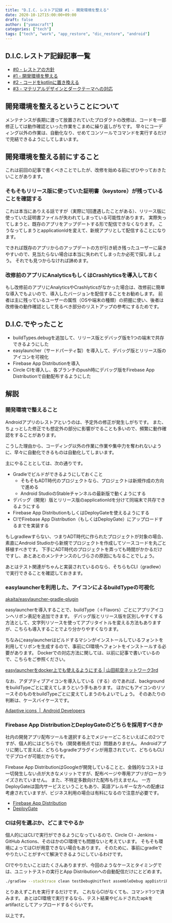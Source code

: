 ```yaml
---
title: "D.I.C. レストア記録 #1 - 開発環境を整える"
date: 2020-10-12T15:00:00+09:00
draft: false
author: ["yamacraft"]
categories: ["tech"]
tags: ["tech", "work", "app_restore", "dic_restore", "android"]
---
```


## D.I.C.レストア記録記事一覧

- [#0 - レストアの方針](/note/restore-dic-00/)
- [#1 - 開発環境を整える](/note/restore-dic-01/)
- [#2 - コードをkotlinに置き換える](/note/restore-dic-02/)
- [#3 - マテリアルデザインとダークテーマへの対応](/note/restore-dic-03/)

## 開発環境を整えるということについて

メンテナンスが長期に渡って放置されていたプロダクトの改修は、コードを一部修正しては動作確認といった作業をこまめに繰り返しがちです。
早々にコーディング以外の作業は、自動化なり、せめてコンソールでコマンドを実行するだけで完結できるようにしてしまいます。

## 開発環境を整える前にすること

これは前回の記事で書くべきことでしたが、改修を始める前にぜひやっておきたいことがあります。

### そもそもリリース版に使っていた証明書（keystore）が残っていることを確認する

これは本当にありえる話ですが（実際に1回遭遇したことがある）、リリース版に使っていた証明書ファイルが失われてしまっている可能性があります。
実際失ってしまうと、既存のアプリをアップデートする形で配信できなくなります。
こうなってしまうとapplicationIdを変えて、新規アプリとして配信することになります。

できれば既存のアプリからのアップデートの方が引き続き残ったユーザーに届きやすいので、見当たらない場合は本当に失われてしまったか必死で探しましょう。
それでも見つからなければ諦めます。

### 改修前のアプリにAnalyticsもしくはCrashlyticsを導入しておく

もし改修前のアプリにAnalyticsやCrashlyticsがなかった場合は、改修前に簡単な導入でもよいので、導入したバージョンを配信することをお勧めします。
前者は主に残っているユーザーの属性（OSや端末の種類）の把握に使い、後者は改修後の動作確認として見るべき部分のリストアップの参考にするためです。

## D.I.C.でやったこと

* buildTypes.debugを追加して、リリース版とデバッグ版を1つの端末で共存できるようにした
* easylauncher（サードパーティ製）を導入して、デバッグ版とリリース版のアイコンを可視化
* Firebase App Distributionを導入
* Circle CIを導入し、各ブランチのpush時にデバッグ版をFirebase App Distributionで自動配布するようにした

## 解説

### 開発環境で整えること

Androidアプリのレストアというのは、予定外の修正が発生しがちです。
また、ちょっとした修正でも想定外の部分に影響がでることも多いので、頻繁に動作確認をすることがあります。

こうした理由から、コーディング以外の作業に作業や集中力を奪われないように、早々に自動化できるものは自動化してしまいます。

主にやることとしては、次の通りです。

<!-- textlint-disable prh -->
* Gradleでビルドができるようにしておくこと
  * そもそもADT時代のプロジェクトなら、プロジェクトは新規作成の方向で進める
  * Android StudioのStableチャンネルの最新版で動くようにする
* デバッグ（開発）版とリリース版のapplicationIdを分けて同端末で共存できるようにする
* Firebase App DistributionもしくはDeployGateを使えるようにする
* CIでFirebase App Distribution（もしくはDeployGate）にアップロードするまでを実装する
<!-- textlint-enable prh -->

もしgradlewすらない、つまりADT時代に作られたプロジェクトが対象の場合、素直にAndroid Studioから新規でプロジェクトを作成してソースコードを丸ごと移植すべきです。
下手にADT時代のプロジェクトを弄っても時間がかかるだけですし、あとあとのメンテナンスのしづらさの原因にもなることでしょう。

あとはテスト関連がちゃんと実装されているのなら、そちらもCLI（gradlew）で実行できることを確認しておきます。

### easylauncherを利用した、アイコンによるbuildTypeの可視化

[akaita/easylauncher\-gradle\-plugin](https://github.com/akaita/easylauncher-gradle-plugin)

easylauncherを導入することで、buildType（＋Flavors）ごとにアプリアイコンへリボン表記を追加できます。
デバッグ版とリリース版を区別しやすくする方法として、文字列リソースを使ってアプリタイトルを変える方法もありますが、こちらも導入することでより分かりやすくなります。

ちなみにeasylauncherはビルドするマシンがインストールしているフォントを利用してリボンを生成するので、事前にCI環境へフォントをインストールする必要があります。
Dockerでの対応方法に関しては、以前に記事で書いているので、こちらをご参照ください。

[easylauncherをdocker上でも使えるようにする \| 山田航空ネットワーク3rd](/note/easy-launcher-use-docker/)

なお、アダプティブアイコンを導入している（する）のであれば、backgroundをbuildTypeごとに変えてしまうという手もあります。
ほかにもアイコンのリソースそのものをbuildTypeごとに変えてしまうのもよいでしょう。
そのあたりの判断は、ケースバイケースです。

[Adaptive icons  \|  Android Developers](https://developer.android.com/guide/practices/ui_guidelines/icon_design_adaptive)

### Firebase App DistributionとDeployGateのどちらを採用すべきか

社内の開発アプリ配布ツールを選択する上でメジャーどころといえばこの2つですが、個人的にはどちらでも（開発者視点では）問題ありません。
Androidアプリに関して言えば、どちらもgradleプラグインが用意されていて、どちらもCLIでデプロイが可能だからです。

Firebase App DistributionはGoogleが開発していることと、金銭的なコストは一切発生しない点が大きなメリットですが、配布ページや専用アプリがローカライズされていません。
また、不特定多数向けた配布も行えません。
一方DeployGateは国内サービスということもあり、英語アレルギーな方への配慮は考慮されていますが、ビジネス利用の場合は有料になるので注意が必要です。

* [Firebase App Distribution](https://firebase.google.com/docs/app-distribution)
* [DeployGate](https://deploygate.com/)

### CIは何を選ぶか、どこまでやるか

個人的にはCLIで実行ができるようになっているので、Circle CI・Jenkins・GitHub Actions、そのほかのCI環境でも問題ないと考えています。
そもそも環境によってはCIが用意できない場合もあります。
そのために、事前にgradleでやりたいことがすべて解決できるようにしているわけです。

CIでやりたいことはたくさんありますが、今回のようなケースとタイミングでは、ユニットテストの実行とApp Distributionへの自動配信だけにとどめます。

```sh
./gradlew --stacktrace clean testDebugUnitTest assembleDebug appDistributionUploadDebug
```

とりあえずこれを実行するだけです。
これならCIがなくても、コマンド1つで済みます。
あとはCI環境で実行するなら、テスト結果やビルドされたapkをartifactとしてアップロードするぐらいです。

以上です。